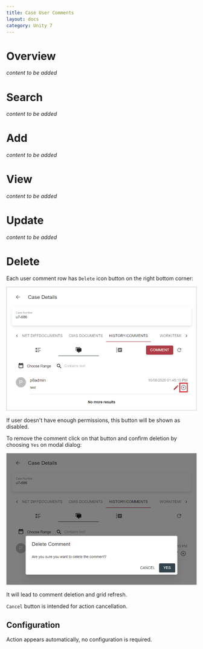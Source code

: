 ```yaml
---
title: Case User Comments
layout: docs
category: Unity 7
---
```

# Overview

*content to be added*

# Search

*content to be added*

# Add

*content to be added*

# View

*content to be added*

# Update

*content to be added*

# Delete

Each user comment row has `Delete` icon button on the right bottom corner:

![Delete comment](case-user-comments/images/delete-comment.png)

If user doesn't have enough permissions, this button will be shown as disabled.

To remove the comment click on that button and confirm deletion by choosing `Yes` on modal dialog:

![Delete comment confirmation](case-user-comments/images/delete-comment-confirmation.png)

It will lead to comment deletion and grid refresh.

`Cancel` button is intended for action cancellation.

## Configuration 

Action appears automatically, no configuration is required.